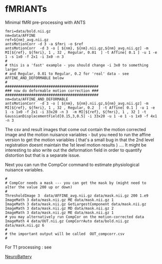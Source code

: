 fMRIANTs
========

Minimal fMRI pre-processing with ANTS

```
fmri=data/bold.nii.gz
nm=data/AFFINE
ref=${nm}_avg.nii.gz
antsMotionCorr -d 3 -a $fmri -o $ref
antsMotionCorr  -d 3 -o [ ${nm}, ${nm}.nii.gz,${nm}_avg.nii.gz] -m MI[${ref}, ${fmri}, 1 , 32 , Regular, 0.01  ] -t Affine[ 0.1 ] -u 1 -e 1 -s 1x0 -f 2x1 -i 3x0 -n 3  
#
# this is a 'fast' example - you should change -i 3x0 to something larger 
# and Regular, 0.01 to Regular, 0.2 for 'real' data - see AFFINE_AND_DEFORMABLE below
#
###########################################
### now do deformable motion correction ###
###########################################
nm=data/AFFINE_AND_DEFORMABLE
antsMotionCorr  -d 3 -o [ ${nm}, ${nm}.nii.gz,${nm}_avg.nii.gz] -m MI[${ref}, ${fmri}, 1 , 32 , Regular, 0.2  ] -t Affine[ 0.1 ] -u 1 -e 1 -s 1x0 -f 2x1 -i 33x20 -n 3  -m MI[${ref}, ${fmri}, 1 , 32 ] -t GaussianDisplacementField[0.15,3,0.5] -i 33x20 -u 1 -e 1 -s 1x0 -f 4x1 -n 3
```

The csv and result images that come out contain the motion corrected image and the motion nuisance variables - but you need to run the affine version to get the motion variables ( that's a small bug in that the 2nd level registration doesnt maintain the 1st level motion results ) .... It might be interesting to also write out the deformation field in order to quantify distortion but that is a separate issue.

Next you can run the CompCor command to estimate physiological nuisance variables.

```
# 
# CompCor needs a mask --- you can get the mask by (might need to alter the value 200 up or down) 
#
ThresholdImage 3  data/AFFINE_avg.nii.gz data/mask.nii.gz 200 1.e9 
ImageMath 3 data/mask.nii.gz ME data/mask.nii.gz 1 
ImageMath 3 data/mask.nii.gz GetLargestComponent data/mask.nii.gz
ImageMath 3 data/mask.nii.gz MD data/mask.nii.gz 2 
ImageMath 3 data/mask.nii.gz ME data/mask.nii.gz 1 
# you may alternatively run CompCor on the motion-corrected data
ImageMath 4 data/OUT.nii.gz CompCorrAuto data/bold.nii.gz data/mask.nii.gz 6 
#
# the important output will be called  OUT_compcorr.csv 
#
```

For T1 processing : see

[NeuroBattery](http://jeffduda.github.io/NeuroBattery/)
